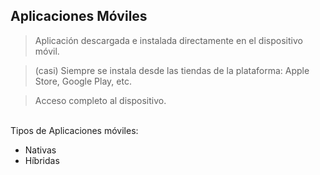 ## Aplicaciones Móviles

> Aplicación descargada e instalada directamente en el dispositivo móvil.

> (casi) Siempre se instala desde las tiendas de la plataforma: Apple Store, Google Play, etc.

> Acceso completo al dispositivo.

<br />
Tipos de Aplicaciones móviles:

* Nativas
* Híbridas
